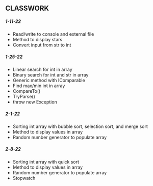 ## CLASSWORK
##### 1-11-22
- Read/write to console and external file
- Method to display stars
- Convert input from str to int
##### 1-25-22
- Linear search for int in array
- Binary search for int and str in array
- Generic method with IComparable
- Find max/min int in array 
- CompareTo()
- TryParse()
- throw new Exception
##### 2-1-22
- Sorting int array with bubble sort, selection sort, and merge sort
- Method to display values in array
- Random number generator to populate array
##### 2-8-22
- Sorting int array with quick sort
- Method to display values in array
- Random number generator to populate array
- Stopwatch